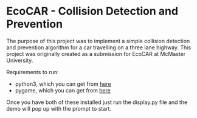 # EcoCAR - Collision Detection and Prevention

The purpose of this project was to implement a simple collision detection and prevention algorithm for a car travelling on a three lane highway. This project was originally created as a submission for EcoCAR at McMaster University. 



Requirements to run:
- python3, which you can get from [here](https://www.python.org/downloads/)
- pygame, which you can get from [here](https://www.pygame.org/download.shtml)

Once you have both of these installed just run the display.py file and the demo will pop up with the prompt to start.
